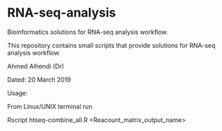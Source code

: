 # RNA-seq-analysis
Bioinformatics solutions for RNA-seq analysis workflow.

This repository contains small scripts that provide solutions for RNA-seq analysis workflow.

Ahmed Alhendi (Dr)

Dated: 20 March 2019




Usage:

From Linux/UNIX terminal run

Rscript htseq-combine_all.R <workdir> <Reacount_matrix_output_name>
